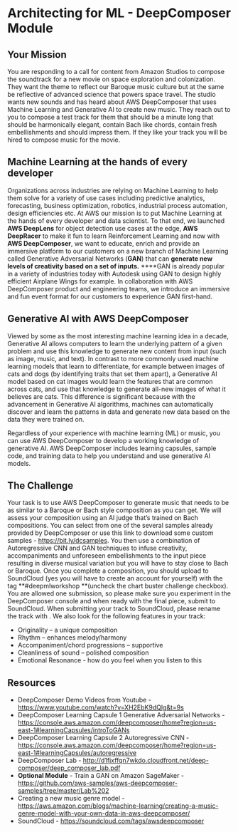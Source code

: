 # Architecting for ML - DeepComposer Module

## Your Mission

You are responding to a call for content from Amazon Studios to compose the soundtrack for a new movie on space exploration and colonization. They want the theme to reflect our Baroque music culture but at the same be reflective of advanced science that powers space travel. The studio wants new sounds and has heard about AWS DeepComposer that uses Machine Learning and Generative AI to create new music. They reach out to you to compose a test track for them that should be a minute long that should be harmonically elegant, contain Bach like chords, contain fresh embellishments and should impress them. If they like your track you will be hired to compose music for the movie.


## Machine Learning at the hands of every developer

Organizations across industries are relying on Machine Learning to help them solve for a variety of use cases including predictive analytics, forecasting, business optimization, robotics, industrial process automation, design efficiencies etc. At AWS our mission is to put Machine Learning at the hands of every developer and data scientist. To that end, we launched **AWS DeepLens** for object detection use cases at the edge, **AWS DeepRacer** to make it fun to learn Reinforcement Learning and now with **AWS DeepComposer**, we want to educate, enrich and provide an immersive platform to our customers on a new branch of Machine Learning called Generative Adversarial Networks (**GAN**) that can **generate new levels of creativity based on a set of inputs.** ****GAN is already popular in a variety of industries today with Autodesk using GAN to design highly efficient Airplane Wings for example. In collaboration with AWS DeepComposer product and engineering teams, we introduce an immersive and fun event format for our customers to experience GAN first-hand.


## Generative AI with AWS DeepComposer

Viewed by some as the most interesting machine learning idea in a decade, Generative AI allows computers to learn the underlying pattern of a given problem and use this knowledge to generate new content from input (such as image, music, and text). In contrast to more commonly used machine learning models that learn to differentiate, for example between images of cats and dogs (by identifying traits that set them apart), a Generative AI model based on cat images would learn the features that are common across cats, and use that knowledge to generate all-new images of what it believes are cats. This difference is significant because with the advancement in Generative AI algorithms, machines can automatically discover and learn the patterns in data and generate new data based on the data they were trained on.

Regardless of your experience with machine learning (ML) or music, you can use AWS DeepComposer to develop a working knowledge of generative AI. AWS DeepComposer includes learning capsules, sample code, and training data to help you understand and use generative AI models.

## The Challenge

Your task is to use AWS DeepComposer to generate music that needs to be as similar to a Baroque or Bach style composition as you can get. We will assess your composition using an AI judge that’s trained on Bach compositions. You can select from one of the several samples already provided by DeepComposer or use this link to download some custom samples - https://bit.ly/dcsamples. You then use a combination of Autoregressive CNN and GAN techniques to infuse creativity, accompaniments and unforeseen embellishments to the input piece resulting in diverse musical variation but you will have to stay close to Bach or Baroque. Once you complete a composition, you should upload to SoundCloud (yes you will have to create an account for yourself) with the tag **#deepmlworkshop **(uncheck the chart buster challenge checkbox). You are allowed one submission, so please make sure you experiment in the DeepComposer console and when ready with the final piece, submit to SoundCloud. When submitting your track to SoundCloud, please rename the track with **<fullname-company-genre>**. We also look for the following features in your track:

* Originality – a unique composition
* Rhythm – enhances melody/harmony
* Accompaniment/chord progressions – supportive
* Cleanliness of sound – polished composition
* Emotional Resonance - how do you feel when you listen to this

## Resources

* DeepComposer Demo Videos from Youtube - https://www.youtube.com/watch?v=XH2EbK9dQlg&t=9s
* DeepComposer Learning Capsule 1 Generative Adversarial Networks - https://console.aws.amazon.com/deepcomposer/home?region=us-east-1#learningCapsules/introToGANs
* DeepComposer Learning Capsule 2 Autoregressive CNN - https://console.aws.amazon.com/deepcomposer/home?region=us-east-1#learningCapsules/autoregressive
* DeepComposer Lab - http://d1fjxffqn7wkdo.cloudfront.net/deep-composer/deep_composer_lab.pdf
* **Optional Module** - Train a GAN on Amazon SageMaker - https://github.com/aws-samples/aws-deepcomposer-samples/tree/master/Lab%202
* Creating a new music genre model - https://aws.amazon.com/blogs/machine-learning/creating-a-music-genre-model-with-your-own-data-in-aws-deepcomposer/
* SoundCloud - https://soundcloud.com/tags/awsdeepcomposer
